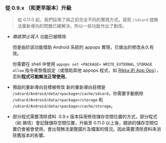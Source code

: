 ### 從 0.9.x （和更早版本）升級

> 從 0.11.0 起，我們採用了與之前完全不同的實現方式。寫死 `/sdcard` 就無法重新導向的問題已被解決，所以一些功能作出了刪改。

* _徹底禁止寫入_ 功能已被移除

  但是由於該功能借助 Android 系統的 appops 實現，已做出的修改永久有效。
  
  你需要在 shell 中使用 `appops set <PACKAGE> WRITE_EXTERNAL_STORAGE allow` 指令來恢復設定（或借助其他 appops 程式，如 [Rikka 的 App Ops](https://play.google.com/store/apps/details?id=rikka.appops)），否則**程式可能無法正常使用**。

* 預設的重新導向目標被修改
  新的重新導向目標是 `/sdcard/Android/data/<package>/cache/sdcard`，你需要手動刪除 `/sdcard/Android/data/<package>/storage` 和 `/sdcard/Android/data/<package>/cache/storage`。

* 部分程式需要清除資料
  0.9.x 版本採用修改儲存空間位置的方式，部分程式（如 微信）會記錄儲存空間位置，升級至 0.11.0 以上後，錯誤的儲存空間位置仍會被會使用，會出現無法瀏覽圖片及檔案的情況。因此需要清除資料來消除舊版本的影響。
